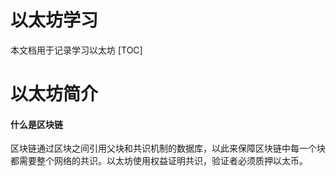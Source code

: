 # 以太坊学习
本文档用于记录学习以太坊
[TOC]
# 以太坊简介
#### 什么是区块链
区块链通过区块之间引用父块和共识机制的数据库，以此来保障区块链中每一个块都需要整个网络的共识。以太坊使用权益证明共识，验证者必须质押以太币。


